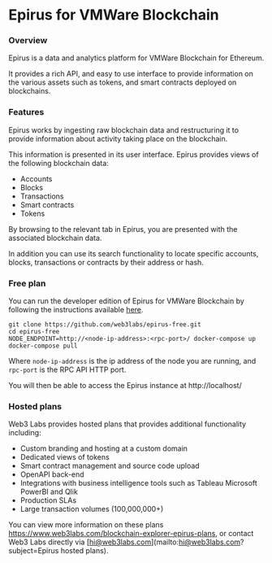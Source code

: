 # Epirus for VMWare Blockchain

### Overview

Epirus is a data and analytics platform for VMWare Blockchain for Ethereum.

It provides a rich API, and easy to use interface to provide information on the various assets such as tokens, and smart contracts deployed on blockchains. 

### Features

Epirus works by ingesting raw blockchain data and restructuring it to provide information about activity taking place on the blockchain.

This information is presented in its user interface. Epirus provides views of the following blockchain data:

- Accounts
- Blocks
- Transactions
- Smart contracts
- Tokens

By browsing to the relevant tab in Epirus, you are presented with the associated blockchain data.

In addition you can use its search functionality to locate specific accounts, blocks, transactions or contracts by their address or hash.

### Free plan

You can run the developer edition of Epirus for VMWare Blockchain by following the instructions available [here](https://github.com/web3labs/epirus-free).

```
git clone https://github.com/web3labs/epirus-free.git
cd epirus-free
NODE_ENDPOINT=http://<node-ip-address>:<rpc-port>/ docker-compose up
docker-compose pull
```

Where `node-ip-address` is the ip address of the node you are running, and `rpc-port` is the RPC API HTTP port.

You will then be able to access the Epirus instance at http://localhost/

### Hosted plans

Web3 Labs provides hosted plans that provides additional functionality including:
- Custom branding and hosting at a custom domain
- Dedicated views of tokens
- Smart contract management and source code upload
- OpenAPI back-end 
- Integrations with business intelligence tools such as Tableau Microsoft PowerBI and Qlik
- Production SLAs
- Large transaction volumes (100,000,000+)

You can view more information on these plans https://www.web3labs.com/blockchain-explorer-epirus-plans, or contact Web3 Labs directly via [hi@web3labs.com](mailto:hi@web3labs.com?subject=Epirus hosted plans).
